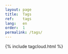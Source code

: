 ```yaml
---
layout: page
title:  Tags
ref:    tags
lang:   en
order:  1
permalink: /tags/
---
```


{% include tagcloud.html %}
